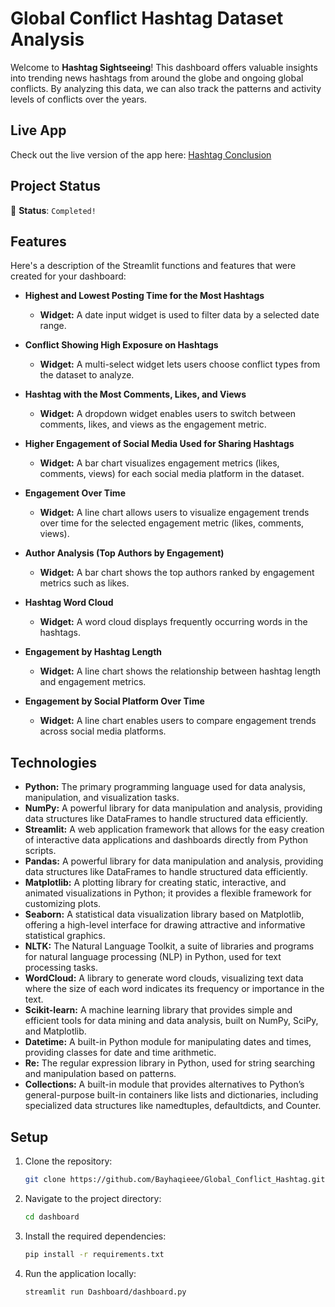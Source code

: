 # Global Conflict Hashtag Dataset Analysis

Welcome to **Hashtag Sightseeing**! This dashboard offers valuable insights into trending news hashtags from around the globe and ongoing global conflicts. By analyzing this data, we can also track the patterns and activity levels of conflicts over the years.

## Live App

Check out the live version of the app here: [Hashtag Conclusion](https://globalconflicthashtag-bhq.streamlit.app/)

## Project Status

🚧 **Status**: `Completed!`

## Features

Here's a description of the Streamlit functions and features that were created for your dashboard:

- **Highest and Lowest Posting Time for the Most Hashtags**
    - **Widget:** A date input widget is used to filter data by a selected date range.

- **Conflict Showing High Exposure on Hashtags**
    - **Widget:** A multi-select widget lets users choose conflict types from the dataset to analyze.

- **Hashtag with the Most Comments, Likes, and Views**
    - **Widget:** A dropdown widget enables users to switch between comments, likes, and views as the engagement metric.

- **Higher Engagement of Social Media Used for Sharing Hashtags**
    - **Widget:** A bar chart visualizes engagement metrics (likes, comments, views) for each social media platform in the dataset.

- **Engagement Over Time**
    - **Widget:** A line chart allows users to visualize engagement trends over time for the selected engagement metric (likes, comments, views).

- **Author Analysis (Top Authors by Engagement)**
    - **Widget:** A bar chart shows the top authors ranked by engagement metrics such as likes.

- **Hashtag Word Cloud**
    - **Widget:** A word cloud displays frequently occurring words in the hashtags.

- **Engagement by Hashtag Length**
    - **Widget:** A line chart shows the relationship between hashtag length and engagement metrics.

- **Engagement by Social Platform Over Time**
    - **Widget:** A line chart enables users to compare engagement trends across social media platforms.

## Technologies

- **Python:** The primary programming language used for data analysis, manipulation, and visualization tasks.
- **NumPy:** A powerful library for data manipulation and analysis, providing data structures like DataFrames to handle structured data efficiently.
- **Streamlit:** A web application framework that allows for the easy creation of interactive data applications and dashboards directly from Python scripts.
- **Pandas:** A powerful library for data manipulation and analysis, providing data structures like DataFrames to handle structured data efficiently.
- **Matplotlib:** A plotting library for creating static, interactive, and animated visualizations in Python; it provides a flexible framework for customizing plots.
- **Seaborn:** A statistical data visualization library based on Matplotlib, offering a high-level interface for drawing attractive and informative statistical graphics.
- **NLTK:** The Natural Language Toolkit, a suite of libraries and programs for natural language processing (NLP) in Python, used for text processing tasks.
- **WordCloud:** A library to generate word clouds, visualizing text data where the size of each word indicates its frequency or importance in the text.
- **Scikit-learn:** A machine learning library that provides simple and efficient tools for data mining and data analysis, built on NumPy, SciPy, and Matplotlib.
- **Datetime:** A built-in Python module for manipulating dates and times, providing classes for date and time arithmetic.
- **Re:** The regular expression library in Python, used for string searching and manipulation based on patterns.
- **Collections:** A built-in module that provides alternatives to Python’s general-purpose built-in containers like lists and dictionaries, including specialized data structures like namedtuples, defaultdicts, and Counter.

## Setup

1. Clone the repository:
    ```bash
    git clone https://github.com/Bayhaqieee/Global_Conflict_Hashtag.git
    ```

2. Navigate to the project directory:
    ```bash
    cd dashboard
    ```

3. Install the required dependencies:
    ```bash
    pip install -r requirements.txt
    ```

4. Run the application locally:
    ```bash
    streamlit run Dashboard/dashboard.py
    ```
